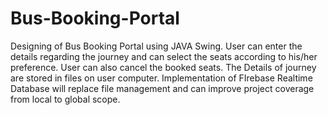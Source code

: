 # Bus-Booking-Portal
Designing of Bus Booking Portal using JAVA Swing. User can enter the details regarding the journey and can select the seats according to his/her preference. User can also cancel the booked seats. The Details of journey are stored in files on user computer. Implementation of FIrebase Realtime Database will replace file management and can improve project coverage from local to global scope.
